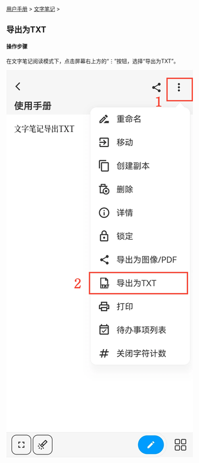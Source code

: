 [用户手册](/dragonnest/drawnote/manual) > [文字笔记](/dragonnest/drawnote/manual/text_note) >

导出为TXT
---
#### 操作步骤

在文字笔记阅读模式下，点击屏幕右上方的“⋮”按钮，选择“导出为TXT”。

![](imgs/export_as_txt.png)
